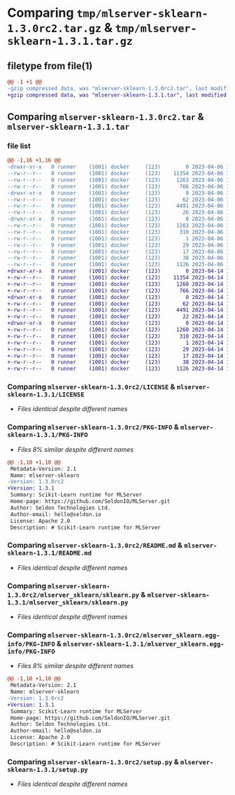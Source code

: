 # Comparing `tmp/mlserver-sklearn-1.3.0rc2.tar.gz` & `tmp/mlserver-sklearn-1.3.1.tar.gz`

## filetype from file(1)

```diff
@@ -1 +1 @@
-gzip compressed data, was "mlserver-sklearn-1.3.0rc2.tar", last modified: Thu Apr  6 15:39:31 2023, max compression
+gzip compressed data, was "mlserver-sklearn-1.3.1.tar", last modified: Fri Apr 14 18:06:32 2023, max compression
```

## Comparing `mlserver-sklearn-1.3.0rc2.tar` & `mlserver-sklearn-1.3.1.tar`

### file list

```diff
@@ -1,16 +1,16 @@
-drwxr-xr-x   0 runner    (1001) docker     (123)        0 2023-04-06 15:39:31.756244 mlserver-sklearn-1.3.0rc2/
--rw-r--r--   0 runner    (1001) docker     (123)    11354 2023-04-06 15:38:55.000000 mlserver-sklearn-1.3.0rc2/LICENSE
--rw-r--r--   0 runner    (1001) docker     (123)     1263 2023-04-06 15:39:31.756244 mlserver-sklearn-1.3.0rc2/PKG-INFO
--rw-r--r--   0 runner    (1001) docker     (123)      766 2023-04-06 15:38:55.000000 mlserver-sklearn-1.3.0rc2/README.md
-drwxr-xr-x   0 runner    (1001) docker     (123)        0 2023-04-06 15:39:31.756244 mlserver-sklearn-1.3.0rc2/mlserver_sklearn/
--rw-r--r--   0 runner    (1001) docker     (123)       62 2023-04-06 15:38:55.000000 mlserver-sklearn-1.3.0rc2/mlserver_sklearn/__init__.py
--rw-r--r--   0 runner    (1001) docker     (123)     4491 2023-04-06 15:38:55.000000 mlserver-sklearn-1.3.0rc2/mlserver_sklearn/sklearn.py
--rw-r--r--   0 runner    (1001) docker     (123)       26 2023-04-06 15:38:55.000000 mlserver-sklearn-1.3.0rc2/mlserver_sklearn/version.py
-drwxr-xr-x   0 runner    (1001) docker     (123)        0 2023-04-06 15:39:31.756244 mlserver-sklearn-1.3.0rc2/mlserver_sklearn.egg-info/
--rw-r--r--   0 runner    (1001) docker     (123)     1263 2023-04-06 15:39:31.000000 mlserver-sklearn-1.3.0rc2/mlserver_sklearn.egg-info/PKG-INFO
--rw-r--r--   0 runner    (1001) docker     (123)      310 2023-04-06 15:39:31.000000 mlserver-sklearn-1.3.0rc2/mlserver_sklearn.egg-info/SOURCES.txt
--rw-r--r--   0 runner    (1001) docker     (123)        1 2023-04-06 15:39:31.000000 mlserver-sklearn-1.3.0rc2/mlserver_sklearn.egg-info/dependency_links.txt
--rw-r--r--   0 runner    (1001) docker     (123)       29 2023-04-06 15:39:31.000000 mlserver-sklearn-1.3.0rc2/mlserver_sklearn.egg-info/requires.txt
--rw-r--r--   0 runner    (1001) docker     (123)       17 2023-04-06 15:39:31.000000 mlserver-sklearn-1.3.0rc2/mlserver_sklearn.egg-info/top_level.txt
--rw-r--r--   0 runner    (1001) docker     (123)       38 2023-04-06 15:39:31.756244 mlserver-sklearn-1.3.0rc2/setup.cfg
--rw-r--r--   0 runner    (1001) docker     (123)     1126 2023-04-06 15:38:55.000000 mlserver-sklearn-1.3.0rc2/setup.py
+drwxr-xr-x   0 runner    (1001) docker     (123)        0 2023-04-14 18:06:32.228396 mlserver-sklearn-1.3.1/
+-rw-r--r--   0 runner    (1001) docker     (123)    11354 2023-04-14 18:05:58.000000 mlserver-sklearn-1.3.1/LICENSE
+-rw-r--r--   0 runner    (1001) docker     (123)     1260 2023-04-14 18:06:32.228396 mlserver-sklearn-1.3.1/PKG-INFO
+-rw-r--r--   0 runner    (1001) docker     (123)      766 2023-04-14 18:05:58.000000 mlserver-sklearn-1.3.1/README.md
+drwxr-xr-x   0 runner    (1001) docker     (123)        0 2023-04-14 18:06:32.228396 mlserver-sklearn-1.3.1/mlserver_sklearn/
+-rw-r--r--   0 runner    (1001) docker     (123)       62 2023-04-14 18:05:58.000000 mlserver-sklearn-1.3.1/mlserver_sklearn/__init__.py
+-rw-r--r--   0 runner    (1001) docker     (123)     4491 2023-04-14 18:05:58.000000 mlserver-sklearn-1.3.1/mlserver_sklearn/sklearn.py
+-rw-r--r--   0 runner    (1001) docker     (123)       22 2023-04-14 18:05:58.000000 mlserver-sklearn-1.3.1/mlserver_sklearn/version.py
+drwxr-xr-x   0 runner    (1001) docker     (123)        0 2023-04-14 18:06:32.228396 mlserver-sklearn-1.3.1/mlserver_sklearn.egg-info/
+-rw-r--r--   0 runner    (1001) docker     (123)     1260 2023-04-14 18:06:32.000000 mlserver-sklearn-1.3.1/mlserver_sklearn.egg-info/PKG-INFO
+-rw-r--r--   0 runner    (1001) docker     (123)      310 2023-04-14 18:06:32.000000 mlserver-sklearn-1.3.1/mlserver_sklearn.egg-info/SOURCES.txt
+-rw-r--r--   0 runner    (1001) docker     (123)        1 2023-04-14 18:06:32.000000 mlserver-sklearn-1.3.1/mlserver_sklearn.egg-info/dependency_links.txt
+-rw-r--r--   0 runner    (1001) docker     (123)       29 2023-04-14 18:06:32.000000 mlserver-sklearn-1.3.1/mlserver_sklearn.egg-info/requires.txt
+-rw-r--r--   0 runner    (1001) docker     (123)       17 2023-04-14 18:06:32.000000 mlserver-sklearn-1.3.1/mlserver_sklearn.egg-info/top_level.txt
+-rw-r--r--   0 runner    (1001) docker     (123)       38 2023-04-14 18:06:32.228396 mlserver-sklearn-1.3.1/setup.cfg
+-rw-r--r--   0 runner    (1001) docker     (123)     1126 2023-04-14 18:05:58.000000 mlserver-sklearn-1.3.1/setup.py
```

### Comparing `mlserver-sklearn-1.3.0rc2/LICENSE` & `mlserver-sklearn-1.3.1/LICENSE`

 * *Files identical despite different names*

### Comparing `mlserver-sklearn-1.3.0rc2/PKG-INFO` & `mlserver-sklearn-1.3.1/PKG-INFO`

 * *Files 8% similar despite different names*

```diff
@@ -1,10 +1,10 @@
 Metadata-Version: 2.1
 Name: mlserver-sklearn
-Version: 1.3.0rc2
+Version: 1.3.1
 Summary: Scikit-Learn runtime for MLServer
 Home-page: https://github.com/SeldonIO/MLServer.git
 Author: Seldon Technologies Ltd.
 Author-email: hello@seldon.io
 License: Apache 2.0
 Description: # Scikit-Learn runtime for MLServer
```

### Comparing `mlserver-sklearn-1.3.0rc2/README.md` & `mlserver-sklearn-1.3.1/README.md`

 * *Files identical despite different names*

### Comparing `mlserver-sklearn-1.3.0rc2/mlserver_sklearn/sklearn.py` & `mlserver-sklearn-1.3.1/mlserver_sklearn/sklearn.py`

 * *Files identical despite different names*

### Comparing `mlserver-sklearn-1.3.0rc2/mlserver_sklearn.egg-info/PKG-INFO` & `mlserver-sklearn-1.3.1/mlserver_sklearn.egg-info/PKG-INFO`

 * *Files 8% similar despite different names*

```diff
@@ -1,10 +1,10 @@
 Metadata-Version: 2.1
 Name: mlserver-sklearn
-Version: 1.3.0rc2
+Version: 1.3.1
 Summary: Scikit-Learn runtime for MLServer
 Home-page: https://github.com/SeldonIO/MLServer.git
 Author: Seldon Technologies Ltd.
 Author-email: hello@seldon.io
 License: Apache 2.0
 Description: # Scikit-Learn runtime for MLServer
```

### Comparing `mlserver-sklearn-1.3.0rc2/setup.py` & `mlserver-sklearn-1.3.1/setup.py`

 * *Files identical despite different names*

